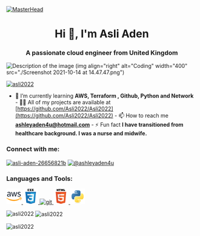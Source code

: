 [![MasterHead](https://www.vecteezy.com/vector-art/5607838-composition-concept-of-cloud-computing-cloud-connected-devices-with-gears-flat-vector-illustration)]((https://your-website-url))

<h1 align="center">Hi 👋, I'm Asli Aden</h1>
<h3 align="center">A passionate cloud engineer from United Kingdom</h3>
<img
  src="./screenshot.png"
  alt="Description of the image"
  width="500"
  height="300"
/>
(img align="right" alt="Coding" width="400" src="./Screenshot 2021-10-14 at
14.47.47.png")
<p align="left">
  <a href="https://github.com/ryo-ma/github-profile-trophy"
    ><img
      src="https://github-profile-trophy.vercel.app/?username=asli2022"
      alt="asli2022"
  /></a>
</p>

- 🌱 I’m currently learning **AWS, Terraform , Github, Python and Network** - 👨‍💻
All of my projects are available at
[https://github.com/Asli2022/Asli2022](https://github.com/Asli2022/Asli2022) -
📫 How to reach me **ashleyaden4u@hotmail.com** - ⚡ Fun fact **I have
transitioned from healthcare background. I was a nurse and midwife.**

<h3 align="left">Connect with me:</h3>
<p align="left">
  <a href="https://linkedin.com/in/asli-aden-26656821b" target="blank"
    ><img
      align="center"
      src="https://raw.githubusercontent.com/rahuldkjain/github-profile-readme-generator/master/src/images/icons/Social/linked-in-alt.svg"
      alt="asli-aden-26656821b"
      height="30"
      width="40"
  /></a>
  <a href="https://medium.com/@ashleyaden4u" target="blank"
    ><img
      align="center"
      src="https://raw.githubusercontent.com/rahuldkjain/github-profile-readme-generator/master/src/images/icons/Social/medium.svg"
      alt="@ashleyaden4u"
      height="30"
      width="40"
  /></a>
</p>

<h3 align="left">Languages and Tools:</h3>
<p align="left">
  <a href="https://aws.amazon.com" target="_blank" rel="noreferrer">
    <img
      src="https://raw.githubusercontent.com/devicons/devicon/master/icons/amazonwebservices/amazonwebservices-original-wordmark.svg"
      alt="aws"
      width="40"
      height="40"
    />
  </a>
  <a href="https://www.w3schools.com/css/" target="_blank" rel="noreferrer">
    <img
      src="https://raw.githubusercontent.com/devicons/devicon/master/icons/css3/css3-original-wordmark.svg"
      alt="css3"
      width="40"
      height="40"
    />
  </a>
  <a href="https://git-scm.com/" target="_blank" rel="noreferrer">
    <img
      src="https://www.vectorlogo.zone/logos/git-scm/git-scm-icon.svg"
      alt="git"
      width="40"
      height="40"
    />
  </a>
  <a href="https://www.w3.org/html/" target="_blank" rel="noreferrer">
    <img
      src="https://raw.githubusercontent.com/devicons/devicon/master/icons/html5/html5-original-wordmark.svg"
      alt="html5"
      width="40"
      height="40"
    />
  </a>
  <a href="https://www.python.org" target="_blank" rel="noreferrer">
    <img
      src="https://raw.githubusercontent.com/devicons/devicon/master/icons/python/python-original.svg"
      alt="python"
      width="40"
      height="40"
    />
  </a>
</p>

<p>
  <img
    align="left"
    src="https://github-readme-stats.vercel.app/api/top-langs?username=asli2022&show_icons=true&locale=en&layout=compact"
    alt="asli2022"
  />
</p>

<p>
  &nbsp;<img
    align="center"
    src="https://github-readme-stats.vercel.app/api?username=asli2022&show_icons=true&locale=en"
    alt="asli2022"
  />
</p>

<p>
  <img
    align="center"
    src="https://github-readme-streak-stats.herokuapp.com/?user=asli2022&"
    alt="asli2022"
  />
</p>



